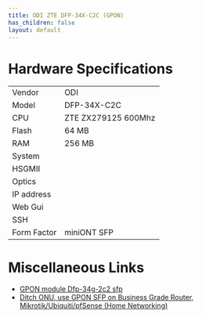 ```yaml
---
title: ODI ZTE DFP-34X-C2C (GPON)
has_children: false
layout: default
---
```


# Hardware Specifications

|             |                                   |
| ----------- | --------------------------------- |
| Vendor      | ODI                               |
| Model       | DFP-34X-C2C                       |
| CPU         | ZTE ZX279125 600Mhz               |
| Flash       | 64 MB                             |
| RAM         | 256 MB                            |
| System      |                                   |
| HSGMII      |                                   |
| Optics      |                                   |
| IP address  |                                   |
| Web Gui     |                                   |
| SSH         |                                   |
| Form Factor | miniONT SFP                       |


# Miscellaneous Links

- [GPON module Dfp-34g-2c2 sfp](https://forum.openwrt.org/t/gpon-module-dfp-34g-2c2-sfp/51641)
- [Ditch ONU, use GPON SFP on Business Grade Router, Mikrotik/Ubiquiti/pfSense (Home Networking)](https://forum.lowyat.net/topic/4925452)
